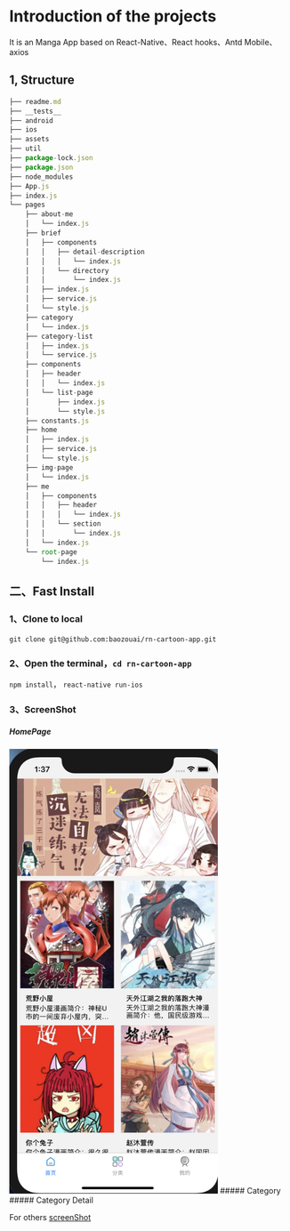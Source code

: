 # Introduction of the projects

It is an Manga App based on React-Native、React hooks、Antd Mobile、axios


## 1, Structure

```js
├── readme.md
├── __tests__
├── android
├── ios
├── assets
├── util
├── package-lock.json
├── package.json
├── node_modules
├── App.js
├── index.js
└── pages
    ├── about-me
    │   └── index.js
    ├── brief
    │   ├── components
    │   │   ├── detail-description
    │   │   │   └── index.js
    │   │   └── directory
    │   │       └── index.js
    │   ├── index.js
    │   ├── service.js
    │   └── style.js
    ├── category
    │   └── index.js
    ├── category-list
    │   ├── index.js
    │   └── service.js
    ├── components
    │   ├── header
    │   │   └── index.js
    │   └── list-page
    │       ├── index.js
    │       └── style.js
    ├── constants.js
    ├── home
    │   ├── index.js
    │   ├── service.js
    │   └── style.js
    ├── img-page
    │   └── index.js
    ├── me
    │   ├── components
    │   │   ├── header
    │   │   │   └── index.js
    │   │   └── section
    │   │       └── index.js
    │   └── index.js
    └── root-page
        └── index.js
```

## 二、Fast Install 

### 1、Clone to local

`git clone git@github.com:baozouai/rn-cartoon-app.git`

### 2、Open the terminal，`cd rn-cartoon-app`

`npm install`，
`react-native run-ios` 

### 3、ScreenShot


##### HomePage
<img src="https://github.com/Nobida/Manga-App/blob/main/screenShot/homePage.png" width="375">
##### Category
##### Category Detail
 



For others [screenShot](./screenShot)
